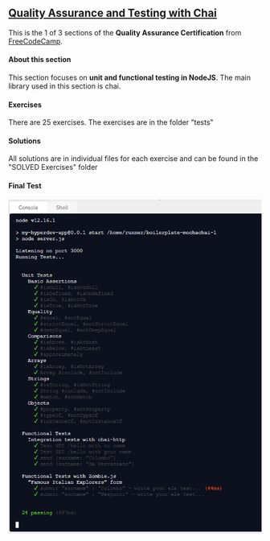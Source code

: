 ## [Quality Assurance and Testing with Chai](https://www.freecodecamp.org/learn/quality-assurance/quality-assurance-and-testing-with-chai/)

This is the 1 of 3 sections of the <b>Quality Assurance Certification</b> from <a href="https://www.freecodecamp.org/" target="_blank">FreeCodeCamp</a>.

#### About this section

This section focuses on <b>unit and functional testing in NodeJS</b>.
The main library used in this section is chai.

#### Exercises

There are 25 exercises.
The exercises are in the folder "tests"

#### Solutions

All solutions are in individual files for each exercise and can be found in the "SOLVED Exercises" folder

#### Final Test

<img src="readme-pictures/completeAll.png" />